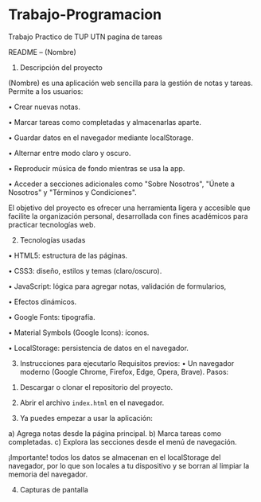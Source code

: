 # Trabajo-Programacion
Trabajo Practico de TUP UTN pagina de tareas

README – (Nombre)

1)	Descripción del proyecto

(Nombre) es una aplicación web sencilla para la gestión de notas y tareas.
Permite a los usuarios:

•	Crear nuevas notas.

•	 Marcar tareas como completadas y almacenarlas aparte.

•	Guardar datos en el navegador mediante localStorage.

•	Alternar entre modo claro y oscuro.

•	Reproducir música de fondo mientras se usa la app.

•	Acceder a secciones adicionales como "Sobre Nosotros", "Únete a Nosotros" y "Términos y Condiciones".


El objetivo del proyecto es ofrecer una herramienta ligera y accesible que
facilite la organización personal, desarrollada con fines académicos para
practicar tecnologías web.

2)	Tecnologías usadas

•	HTML5: estructura de las páginas.

•	CSS3: diseño, estilos y temas (claro/oscuro).

•	JavaScript: lógica para agregar notas, validación de formularios,

•	Efectos dinámicos.

•	Google Fonts: tipografía.

•	Material Symbols (Google Icons): íconos.

•	LocalStorage: persistencia de datos en el navegador.


3) Instrucciones para ejecutarlo
Requisitos previos:
•	Un navegador moderno (Google Chrome, Firefox, Edge, Opera, Brave).
Pasos:
1.	Descargar o clonar el repositorio del proyecto.

2.	Abrir el archivo `index.html` en el navegador.

3.	Ya puedes empezar a usar la aplicación:

a)	Agrega notas desde la página principal.
b)	Marca tareas como completadas.
c)	Explora las secciones desde el menú de navegación.

 ¡Importante! todos los datos se almacenan en el localStorage del navegador,
por lo que son locales a tu dispositivo y se borran al limpiar la memoria del navegador.

4) Capturas de pantalla


